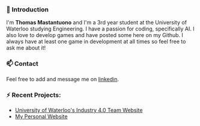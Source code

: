 ### 👋 Introduction
I'm <b>Thomas Mastantuono</b> and I'm a 3rd year student at the University of Waterloo studying Engineering. I have a passion for coding, specifically AI. I also love to develop games and have posted some here on my Github. I always have at least one game in development at all times so feel free to ask me about it!

### 📫 Contact
Feel free to add and message me on [linkedin](https://www.linkedin.com/in/thomas-mastantuono/).

### ⚡ Recent Projects:
  * [University of Waterloo's Industry 4.0 Team Website](https://github.com/industry4team/industry4team.github.io)
  * [My Personal Website](https://tmastant.github.io/)


<!--
**Tmastant/Tmastant** is a ✨ _special_ ✨ repository because its `README.md` (this file) appears on your GitHub profile.

Here are some ideas to get you started:

- 🔭 I’m currently working on ...
- 🌱 I’m currently learning ...
- 👯 I’m looking to collaborate on ...
- 🤔 I’m looking for help with ...
- 💬 Ask me about ...
- 📫 How to reach me: ...
- 😄 Pronouns: ...
- ⚡ Fun fact: ...
-->
